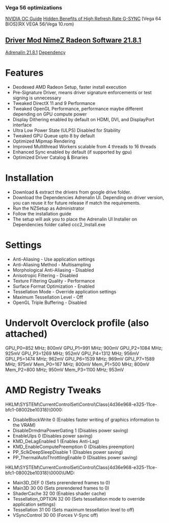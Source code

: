 ### Vega 56 optimizations


[NVIDIA OC Guide](https://docs.google.com/document/d/14ma-_Os3rNzio85yBemD-YSpF_1z75mZJz1UdzmW8GE/edit)
[Hidden Benefits of High Refresh Rate G-SYNC](https://blurbusters.com/gsync/gsync101-input-lag-tests-and-settings/14/)
[Vega 64 BIOS](RX VEGA 56/Vega 10.rom) 

## [Driver Mod NimeZ Radeon Software 21.8.1](https://forums.guru3d.com/threads/driver-mod-nimez-radeon-software-21-8-1-whql-gcn-legacy-pack-released.436611/)
[Adrenalin 21.8.1](https://drive.google.com/file/d/1LmoinR4BmsBRxpdIuHak0FOROlyn2m3P/view?usp=sharing)
[Dependency](https://drive.google.com/drive/folders/10BhtXSQ3LevRtBOOSONh0h0oahzK0RVO?usp=sharing)
# Features
 * Deodexed AMD Radeon Setup, faster install execution
 * Pre-Signature Driver, means driver signature enforcements or test signing is unnecessary
 * Tweaked DirectX 11 and 9 Performance
 * Tweaked OpenGL Performance, performance maybe different depending on GPU compute power
 * Display Dithering enabled by default on HDMI, DVI, and DisplayPort interface
 * Ultra Low Power State (ULPS) Disabled for Stability
 * Tweaked GPU Queue upto 8 by default
 * Optimized Mipmap Rendering
 * Improved Multithread Workers scalable from 4 threads to 16 threads
 * Enhanced Sync enabled by default (if supported by gpu)
 * Optimized Driver Catalog & Binaries

# Installation
 * Download & extract the drivers from google drive folder.
 * Download the Dependencies Adrenalin UI. Depending on driver version, you can reuse it for future release if match the requirements.
 * Run the NZSetup as Administrator
 * Follow the installation guide
 * The setup will ask you to place the Adrenalin UI Installer on Dependencies folder called ccc2_Install.exe

# Settings
 * Anti-Aliasing - Use application settings 
 * Anti-Aliasing Method - Multisampling 
 * Morphological Anti-Aliasing - Disabled 
 * Anisotropic Filtering - Disabled
 * Texture Filtering Quality - Performance 
 * Surface Format Optimization - Enabled
 * Tessellation Mode - Override application settings
 * Maximum Tessellation Level - Off 
 * OpenGL Triple Buffering - Disabled 


# Undervolt Overclock profile (also attached)
GPU_P0=852 MHz; 800mV
GPU_P1=991 MHz; 900mV
GPU_P2=1084 MHz; 925mV
GPU_P3=1269 MHz; 952mV
GPU_P4=1312 MHz; 956mV
GPU_P5=1474 MHz; 962mV
GPU_P6=1539 MHz; 969mV
GPU_P7=1589 MHz; 975mV
Mem_P0=167 MHz; 800mV
Mem_P1=500 MHz; 800mV
Mem_P2=800 MHz; 950mV
Mem_P3=1100 MHz; 953mV

# AMD Registry Tweaks
HKLM\SYSTEM\CurrentControlSet\Control\Class\{4d36e968-e325-11ce-bfc1-08002be10318}\0000:
- DisableBlockWrite 0 (Enables faster writing of graphics information to the VRAM)
- DisableDrmdmaPowerGating 1 (Disables power saving)
- EnableUlps 0 (Disables power saving)
- KMD_DeLagEnabled 1 (Enables Anti-Lag)
- KMD_EnableComputePreemption 0 (Disables preemption)
- PP_SclkDeepSleepDisable 1 (Disables power saving)
- PP_ThermalAutoThrottlingEnable 0 (Disables power saving)

HKLM\SYSTEM\CurrentControlSet\Control\Class\{4d36e968-e325-11ce-bfc1-08002be10318}\0000\UMD:
- Main3D_DEF 0 (Sets prerendered frames to 0)
- Main3D 30 00 (Sets prerendered frames to 0)
- ShaderCache 32 00 (Enables shader cache)
- Tessellation_OPTION 32 00 (Sets tessellation mode to override application settings)
- Tessellation 31 00 (Sets maximum tessellation level to off)
- VSyncControl 30 00 (Forces V-Sync off)